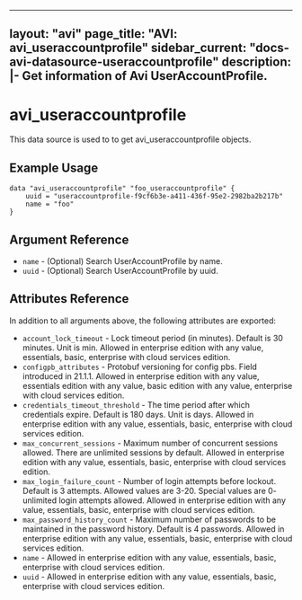 <!--
    Copyright 2021 VMware, Inc.
    SPDX-License-Identifier: Mozilla Public License 2.0
-->
---
layout: "avi"
page_title: "AVI: avi_useraccountprofile"
sidebar_current: "docs-avi-datasource-useraccountprofile"
description: |-
  Get information of Avi UserAccountProfile.
---

# avi_useraccountprofile

This data source is used to to get avi_useraccountprofile objects.

## Example Usage

```hcl
data "avi_useraccountprofile" "foo_useraccountprofile" {
    uuid = "useraccountprofile-f9cf6b3e-a411-436f-95e2-2982ba2b217b"
    name = "foo"
}
```

## Argument Reference

* `name` - (Optional) Search UserAccountProfile by name.
* `uuid` - (Optional) Search UserAccountProfile by uuid.

## Attributes Reference

In addition to all arguments above, the following attributes are exported:

* `account_lock_timeout` - Lock timeout period (in minutes). Default is 30 minutes. Unit is min. Allowed in enterprise edition with any value, essentials, basic, enterprise with cloud services edition.
* `configpb_attributes` - Protobuf versioning for config pbs. Field introduced in 21.1.1. Allowed in enterprise edition with any value, essentials edition with any value, basic edition with any value, enterprise with cloud services edition.
* `credentials_timeout_threshold` - The time period after which credentials expire. Default is 180 days. Unit is days. Allowed in enterprise edition with any value, essentials, basic, enterprise with cloud services edition.
* `max_concurrent_sessions` - Maximum number of concurrent sessions allowed. There are unlimited sessions by default. Allowed in enterprise edition with any value, essentials, basic, enterprise with cloud services edition.
* `max_login_failure_count` - Number of login attempts before lockout. Default is 3 attempts. Allowed values are 3-20. Special values are 0- unlimited login attempts allowed. Allowed in enterprise edition with any value, essentials, basic, enterprise with cloud services edition.
* `max_password_history_count` - Maximum number of passwords to be maintained in the password history. Default is 4 passwords. Allowed in enterprise edition with any value, essentials, basic, enterprise with cloud services edition.
* `name` - Allowed in enterprise edition with any value, essentials, basic, enterprise with cloud services edition.
* `uuid` - Allowed in enterprise edition with any value, essentials, basic, enterprise with cloud services edition.

